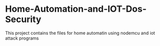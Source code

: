 # Home-Automation-and-IOT-Dos-Security
This project contains the files for home automatin using nodemcu and iot attack programs
